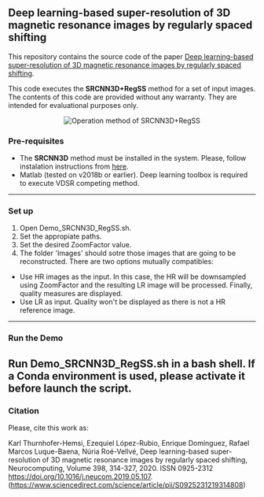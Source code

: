 ## Deep learning-based super-resolution of 3D magnetic resonance images by regularly spaced shifting

This repository contains the source code of the paper [Deep learning-based super-resolution of 3D magnetic resonance images by regularly spaced shifting](https://doi.org/10.1016/j.neucom.2019.05.107).

This code executes the **SRCNN3D+RegSS** method for a set of input images. The contents of this code are provided without any warranty. They are intended for evaluational purposes only.

<p align="center">
  <img src="https://bitbucket.org/icaiuma/srcnn3d_regss/src/master/Example.PNG?raw=true" alt="Operation method of SRCNN3D+RegSS"/>
</p>

### Pre-requisites

- The **SRCNN3D** method must be installed in the system. Please, follow instalation instructions from [here](https://github.com/rousseau/deepBrain/tree/master/SRCNN3D).
- Matlab (tested on v2018b or earlier). Deep learning toolbox is required to execute VDSR competing method.
---

### Set up

1. Open Demo_SRCNN3D_RegSS.sh.
2. Set the appropiate paths.
3. Set the desired ZoomFactor value.
4. The folder 'Images' should sotre those images that are going to be reconstructed.
There are two options mutually compatibles:
- Use HR images as the input. In this case, the HR will be downsampled using ZoomFactor  and the resulting LR image will be processed. Finally, quality measures are displayed.
- Use LR as input. Quality won't be displayed as there is not a HR reference image.
---

### Run the Demo
Run Demo_SRCNN3D_RegSS.sh in a bash shell. If a Conda environment is used, please activate it 
before launch the script.
---

### Citation

Please, cite this work as:

Karl Thurnhofer-Hemsi, Ezequiel López-Rubio, Enrique Domínguez, Rafael Marcos Luque-Baena, Núria Roé-Vellvé,
Deep learning-based super-resolution of 3D magnetic resonance images by regularly spaced shifting,
Neurocomputing, Volume 398, 314-327, 2020. ISSN 0925-2312
https://doi.org/10.1016/j.neucom.2019.05.107.
(https://www.sciencedirect.com/science/article/pii/S0925231219314808)